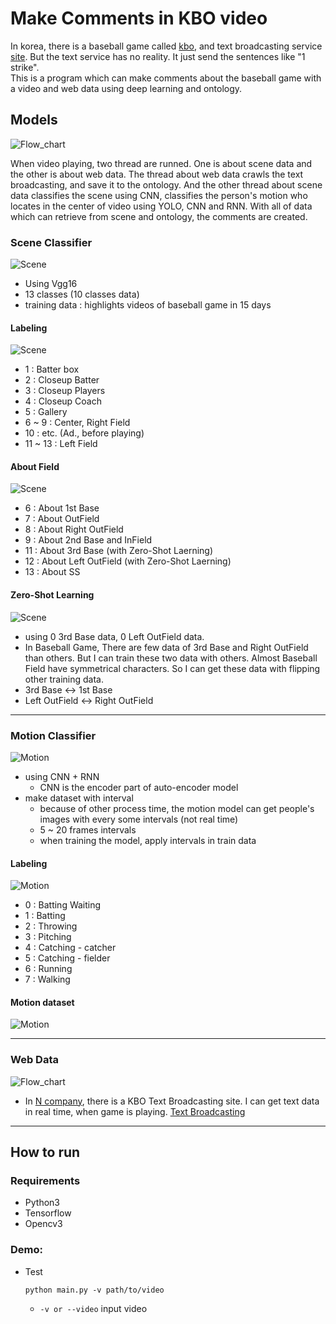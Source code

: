 # Make Comments in KBO video
In korea, there is a baseball game called [kbo](https://www.koreabaseball.com "Korea Baseball League"), and text broadcasting service [site](https://sports.news.naver.com/kbaseball/schedule/index.nhn). But the text service has no reality. It just send the sentences like "1 strike".
<br>
This is a program which can make comments about the baseball game with a video and web data using deep learning and ontology.


## Models
![Flow_chart](/PNG/flow_chart.png)

When video playing, two thread are runned. One is about scene data and the other is about web data. The thread about web data crawls the text broadcasting, and save it to the ontology. And the other thread about scene data classifies the scene using CNN, classifies the person's motion who locates in the center of video using YOLO, CNN and RNN. With all of data which can retrieve from scene and ontology, the comments are created.


### Scene Classifier
![Scene](/PNG/scene_annotation.png)

- Using Vgg16
- 13 classes (10 classes data)
- training data : highlights videos of baseball game in 15 days


#### Labeling
![Scene](/PNG/scene_labeling.png)
- 1 : Batter box
- 2 : Closeup Batter
- 3 : Closeup Players
- 4 : Closeup Coach
- 5 : Gallery
- 6 ~ 9 : Center, Right Field
- 10 : etc. (Ad., before playing)
- 11 ~ 13 : Left Field


#### About Field
![Scene](/PNG/field_classify.png)

- 6 : About 1st Base
- 7 : About OutField
- 8 : About Right OutField
- 9 : About 2nd Base and InField
- 11 : About 3rd Base (with Zero-Shot Laerning)
- 12 : About Left OutField (with Zero-Shot Laerning)
- 13 : About SS


#### Zero-Shot Learning
![Scene](/PNG/zero_shot.png)

- using 0 3rd Base data, 0 Left OutField data.
- In Baseball Game, There are few data of 3rd Base and Right OutField than others. But I can train these two data with others. Almost Baseball Field have symmetrical characters. So I can get these data with flipping other training data.
- 3rd Base <-> 1st Base
- Left OutField <-> Right OutField


---


### Motion Classifier
![Motion](/PNG/motion_classifier.png)

- using CNN + RNN
	- CNN is the encoder part of auto-encoder model
- make dataset with interval
	- because of other process time, the motion model can get people's images with every some intervals (not real time)
    - 5 ~ 20 frames intervals
    - when training the model, apply intervals in train data


#### Labeling
![Motion](/PNG/motion_labeling.png)

- 0 : Batting Waiting
- 1 : Batting
- 2 : Throwing
- 3 : Pitching
- 4 : Catching - catcher
- 5 : Catching - fielder
- 6 : Running
- 7 : Walking


#### Motion dataset
![Motion](/PNG/motion_dataset.png)

---

### Web Data
![Flow_chart](/PNG/TextBroadcasting.png)

- In [N company](http://www.naver.com), there is a KBO Text Broadcasting site. I can get text data in real time, when game is playing. [Text Broadcasting](http://sports.news.naver.com/kbaseball/schedule/indexnhn)

---

## How to run

### Requirements
- Python3
- Tensorflow
- Opencv3


### Demo:
- Test
  ````
  python main.py -v path/to/video
  ````
  - `-v or --video` input video


